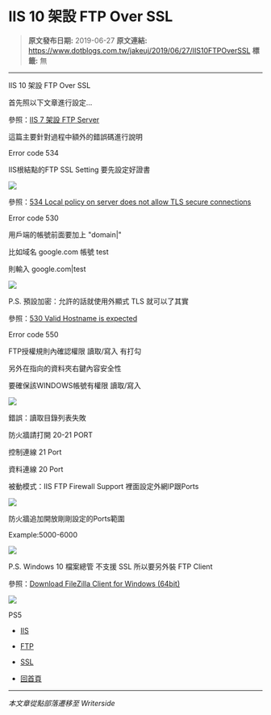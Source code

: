 # IIS 10 架設 FTP Over SSL

> **原文發布日期:** 2019-06-27
> **原文連結:** https://www.dotblogs.com.tw/jakeuj/2019/06/27/IIS10FTPOverSSL
> **標籤:** 無

---

IIS 10 架設 FTP Over SSL

首先照以下文章進行設定...

參照：[IIS 7 架設 FTP Server](http://my-fish-it.blogspot.com/2012/09/ss-iis-7-ftp-server.html)

這篇主要針對過程中額外的錯誤碼進行說明

Error code 534

IIS根結點的FTP SSL Setting 要先設定好證書

![](https://dotblogsfile.blob.core.windows.net/user/jakeuj/6a859fa1-0539-4097-bd49-b3d0931e52df/1561625750_91979.PNG)

參照：[534 Local policy on server does not allow TLS secure connections](https://forums.iis.net/p/1147315/1860794.aspx#1860794)

Error code 530

用戶端的帳號前面要加上 "domain|"

比如域名 google.com 帳號 test

則輸入 google.com|test

![](https://dotblogsfile.blob.core.windows.net/user/jakeuj/6a859fa1-0539-4097-bd49-b3d0931e52df/1561625617_91844.PNG)

P.S. 預設加密：允許的話就使用外顯式 TLS 就可以了其實

參照：[530 Valid Hostname is expected](https://poychang.github.io/ftp-530-valid-hostname-is-expected/)

Error code 550

FTP授權規則內確認權限 讀取/寫入 有打勾

另外在指向的資料夾右鍵內容安全性

要確保該WINDOWS帳號有權限 讀取/寫入

![](https://dotblogsfile.blob.core.windows.net/user/jakeuj/6a859fa1-0539-4097-bd49-b3d0931e52df/1561625808_79574.PNG)

錯誤：讀取目錄列表失敗

防火牆請打開 20-21 PORT

控制連線 21 Port

資料連線 20 Port

被動模式：IIS FTP Firewall Support 裡面設定外網IP跟Ports

![](https://dotblogsfile.blob.core.windows.net/user/jakeuj/6a859fa1-0539-4097-bd49-b3d0931e52df/1564561715_68958.png)

防火牆追加開放剛剛設定的Ports範圍

Example:5000-6000

![](https://dotblogsfile.blob.core.windows.net/user/jakeuj/6a859fa1-0539-4097-bd49-b3d0931e52df/1564561727_5422.png)

P.S. Windows 10 檔案總管 不支援 SSL 所以要另外裝 FTP Client

參照：[Download FileZilla Client for Windows (64bit)](https://filezilla-project.org/download.php?type=client)

![](https://card.psnprofiles.com/1/jakeuj.png)

PS5

* [IIS](/jakeuj/Tags?qq=IIS)
* [FTP](/jakeuj/Tags?qq=FTP)
* [SSL](/jakeuj/Tags?qq=SSL)

* [回首頁](/jakeuj)

---

*本文章從點部落遷移至 Writerside*
